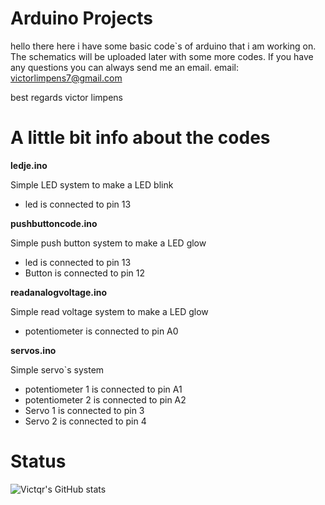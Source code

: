 #  Arduino Projects

hello there here i have some basic code`s of arduino that i am working on. 
The schematics will be uploaded later with some more codes.
If you have any questions you can always send me an email.
email: victorlimpens7@gmail.com

best regards victor limpens

# A little bit info about the codes

__ledje.ino__

Simple LED system to make a LED blink
- led is connected to pin 13

__pushbuttoncode.ino__

Simple push button system to make a LED glow     
 - led is connected to pin 13                
 - Button is connected to pin 12               

__readanalogvoltage.ino__

Simple read voltage system to make a LED glow
 - potentiometer is connected to pin A0

__servos.ino__

Simple servo`s system
 - potentiometer 1 is connected to pin A1
 - potentiometer 2 is connected to pin A2
 - Servo 1 is connected to pin 3
 - Servo 2 is connected to pin 4


# Status
![Victqr's GitHub stats](https://github-readme-stats.vercel.app/api?username=Victqr&show_icons=true&theme=gotham)
